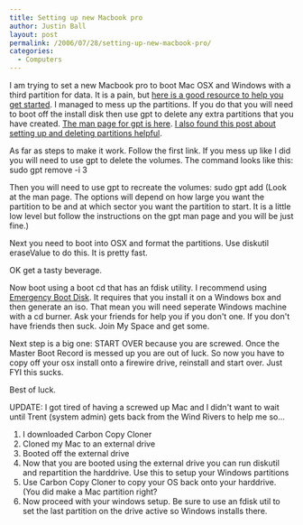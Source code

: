 ```yaml
---
title: Setting up new Macbook pro
author: Justin Ball
layout: post
permalink: /2006/07/28/setting-up-new-macbook-pro/
categories:
  - Computers
---
```


I am trying to set a new Macbook pro to boot Mac OSX and Windows with a third partition for data. It is a pain, but [here is a good resource to help you get started][1]. I managed to mess up the partitions. If you do that you will need to boot off the install disk then use gpt to delete any extra partitions that you have created. [The man page for gpt is here][2]. [I also found this post about setting up and deleting partitions helpful][3].

 [1]: http://wiki.onmac.net/index.php/Triple_Boot_via_BootCamp
 [2]: http://www.hmug.org/man/8/gpt.php
 [3]: http://www.friday.com/bbum/2006/05/04/

As far as steps to make it work. Follow the first link. If you mess up like I did you will need to use gpt to delete the volumes. The command looks like this:
sudo gpt remove -i 3

Then you will need to use gpt to recreate the volumes:
sudo gpt add
 (Look at the man page. The options will depend on how large you want the partition to be and at which sector you want the partition to start. It is a little low level but follow the instructions on the gpt man page and you will be just fine.)

Next you need to boot into OSX and format the partitions. Use diskutil eraseValue to do this. It is pretty fast.

OK get a tasty beverage.

Now boot using a boot cd that has an fdisk utility. I recommend using [Emergency Boot Disk][4]. It requires that you install it on a Windows box and then generate an iso. That mean you will need seperate Windows machine with a cd burner. Ask your friends for help you if you don't one. If you don't have friends then suck. Join My Space and get some.

 [4]: http://ebcd.pcministry.com/

Next step is a big one:
START OVER because you are screwed. Once the Master Boot Record is messed up you are out of luck. So now you have to copy off your osx install onto a firewire drive, reinstall and start over. Just FYI this sucks.

Best of luck.

UPDATE:
I got tired of having a screwed up Mac and I didn't want to wait until Trent (system admin) gets back from the Wind Rivers to help me so...

1.  I downloaded Carbon Copy Cloner
2.  Cloned my Mac to an external drive
3.  Booted off the external drive
4.  Now that you are booted using the external drive you can run diskutil and repartition the harddrive. Use this to setup your Windows partitions
5.  Use Carbon Copy Cloner to copy your OS back onto your harddrive. (You did make a Mac partition right?
6.  Now proceed with your windows setup. Be sure to use an fdisk util to set the last partition on the drive active so Windows installs there.